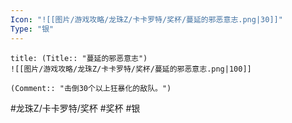 ```yaml
---
Icon: "![[图片/游戏攻略/龙珠Z/卡卡罗特/奖杯/蔓延的邪恶意志.png|30]]"
Type: "银"
---
```

```ad-common-silver-trophy
title: (Title:: "蔓延的邪恶意志")
![[图片/游戏攻略/龙珠Z/卡卡罗特/奖杯/蔓延的邪恶意志.png|100]]

(Comment:: "击倒30个以上狂暴化的敌队。")
```

#龙珠Z/卡卡罗特/奖杯 #奖杯 #银
